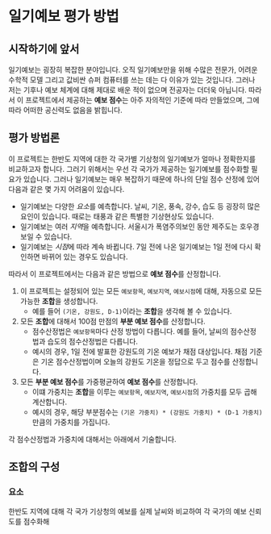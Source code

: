 # 일기예보 평가 방법
## 시작하기에 앞서
일기예보는 굉장히 복잡한 분야입니다. 오직 일기예보만을 위해 수많은 전문가, 어려운 수학적 모델 그리고 값비싼 슈퍼 컴퓨터를 쓰는 데는 다 이유가 있는 것입니다. 그러나 저는 기후나 예보 체계에 대해 제대로 배운 적이 없으며 전공자는 더더욱 아닙니다. 따라서 이 프로젝트에서 제공하는 **예보 점수**는 아주 자의적인 기준에 따라 만들었으며, 그에 따라 어떠한 공신력도 없음을 밝힙니다.

## 평가 방법론
이 프로젝트는 한반도 지역에 대한 각 국가별 기상청의 일기예보가 얼마나 정확한지를 비교하고자 합니다. 그러기 위해서는 우선 각 국가가 제공하는 일기예보를 점수화할 필요가 있습니다. 그러나 일기예보는 매우 복잡하기 때문에 하나의 단일 점수 산정에 있어 다음과 같은 몇 가지 어려움이 있습니다. 

* 일기예보는 다양한 *요소*를 예측합니다. 날씨, 기온, 풍속, 강수, 습도 등 굉장히 많은 요인이 있습니다. 때로는 태풍과 같은 특별한 기상현상도 있습니다.
* 일기예보는 여러 *지역*을 예측합니다. 서울시가 폭염주의보인 동안 제주도는 호우경보일 수 있습니다.
* 일기예보는 *시점*에 따라 계속 바뀝니다. 7일 전에 나온 일기예보는 1일 전에 다시 확인하면 바뀌어 있는 경우도 있습니다.

따라서 이 프로젝트에서는 다음과 같은 방법으로 **예보 점수**를 산정합니다.

1. 이 프로젝트는 설정되어 있는 모든 `예보항목`, `예보지역`, `예보시점`에 대해, 자동으로 모든 가능한 **조합**을 생성합니다.
    * 예를 들어 `(기온, 강원도, D-1)`이라는 **조합**을 생각해 볼 수 있습니다.
2. 모든 **조합**에 대해서 100점 만점의 **부분 예보 점수**를 산정합니다.
    * 점수산정법은 `예보항목`마다 산정 방법이 다릅니다. 예를 들어, 날씨의 점수산정법과 습도의 점수산정법은 다릅니다.
    * 예시의 경우, 1일 전에 발표한 강원도의 기온 예보가 채점 대상입니다. 채점 기준은 기온 점수산정법이며 오늘의 강원도 기온을 정답으로 두고 점수를 산정합니다.
3. 모든 **부분 예보 점수**를 가중평균하여 **예보 점수**를 산정합니다.
    * 이떄 가중치는 **조합**을 이루는 `예보항목`, `예보지역`, `예보시점`의 가중치를 모두 곱해 계산합니다.
    * 예시의 경우, 해당 부분점수는 `(기온 가중치) * (강원도 가중치) * (D-1 가중치)`만큼의 가중치를 가집니다.

각 점수산정법과 가중치에 대해서는 아래에서 기술합니다.

## 조합의 구성
### 요소
한반도 지역에 대해 각 국가 기상청의 예보를 실제 날씨와 비교하여 각 국가의 예보 신뢰도를 점수화해